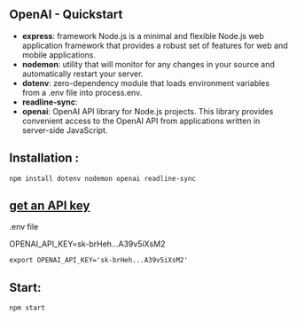 ## OpenAI - Quickstart

- **express**: framework Node.js is a minimal and flexible Node.js web application framework that provides a robust set of features for web and mobile applications.
- **nodemon**: utility that will monitor for any changes in your source and automatically restart your server.
- **dotenv**: zero-dependency module that loads environment variables from a .env file into process.env.
- **readline-sync**:
- **openai**: OpenAI API library for Node.js projects. This library provides convenient access to the OpenAI API from applications written in server-side JavaScript.

## Installation :

`npm install dotenv nodemon openai readline-sync`

## [get an API key](https://platform.openai.com/account/api-keys)

.env file

OPENAI_API_KEY=sk-brHeh...A39v5iXsM2

`export OPENAI_API_KEY='sk-brHeh...A39v5iXsM2'`

## Start:

`npm start`
